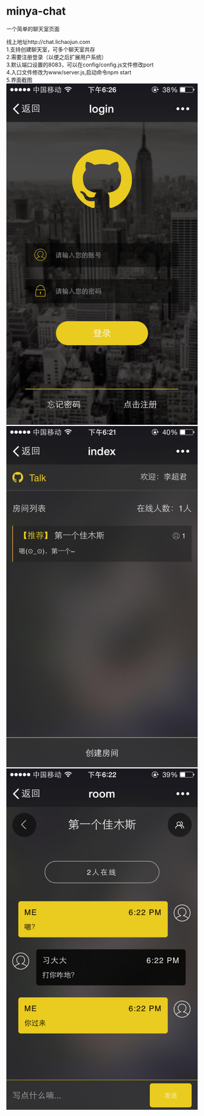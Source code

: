 # minya-chat
一个简单的聊天室页面

线上地址http://chat.lichaojun.com<br />
1.支持创建聊天室，可多个聊天室共存<br />
2.需要注册登录（以便之后扩展用户系统）<br />
3.默认端口设置的8083，可以在config/config.js文件修改port<br />
4.入口文件修改为www/server.js,启动命令npm start<br />
5.界面截图<br />
![image](https://github.com/LCJ-MinYa/chat/blob/master/www/img/login.PNG)<br />
![image](https://github.com/LCJ-MinYa/chat/blob/master/www/img/index.PNG)<br />
![image](https://github.com/LCJ-MinYa/chat/blob/master/www/img/room.PNG)<br />
